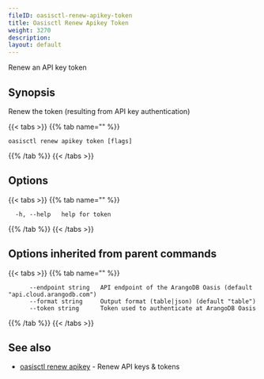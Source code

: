 ```yaml
---
fileID: oasisctl-renew-apikey-token
title: Oasisctl Renew Apikey Token
weight: 3270
description: 
layout: default
---
```

Renew an API key token

## Synopsis

Renew the token (resulting from API key authentication)

{{< tabs >}}
{{% tab name="" %}}
```
oasisctl renew apikey token [flags]
```
{{% /tab %}}
{{< /tabs >}}

## Options

{{< tabs >}}
{{% tab name="" %}}
```
  -h, --help   help for token
```
{{% /tab %}}
{{< /tabs >}}

## Options inherited from parent commands

{{< tabs >}}
{{% tab name="" %}}
```
      --endpoint string   API endpoint of the ArangoDB Oasis (default "api.cloud.arangodb.com")
      --format string     Output format (table|json) (default "table")
      --token string      Token used to authenticate at ArangoDB Oasis
```
{{% /tab %}}
{{< /tabs >}}

## See also

* [oasisctl renew apikey](oasisctl-renew-apikey)	 - Renew API keys & tokens

